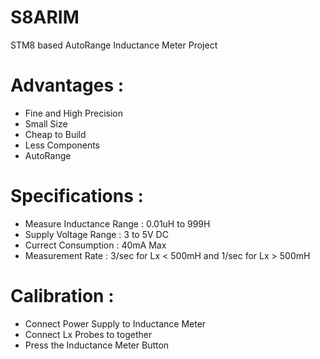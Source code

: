 # S8ARIM
STM8 based AutoRange Inductance Meter Project

# Advantages :
- Fine and High Precision
- Small Size
- Cheap to Build 
- Less Components
- AutoRange

# Specifications :
- Measure Inductance Range : 0.01uH to 999H
- Supply Voltage Range : 3 to 5V DC
- Currect Consumption : 40mA Max
- Measurement Rate : 3/sec for Lx < 500mH and 1/sec for Lx > 500mH

# Calibration :
- Connect Power Supply to Inductance Meter
- Connect Lx Probes to together
- Press the Inductance Meter Button
